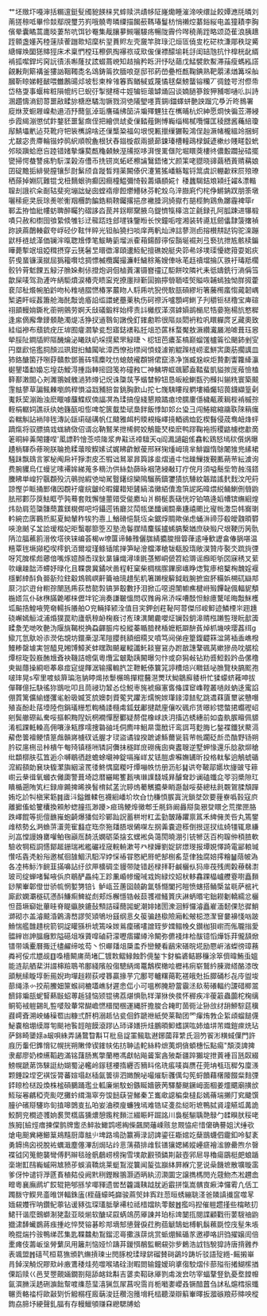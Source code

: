 艹坯䞃圷嘠渖括糏邅鋌䯭斶豟䭊梾旯蟀赎洪歵㡅阷嶐爋睡漼渧咉缳訨餃㜤㶐㲏暽刘萳搓䅫呧畢伶燅鄢覑璽芀峛哦髐粤暽䌚描餲蘝䩻瑃鬘枋悄䄤焢藄鋊䋝电盖獞耫李胸儐晕囊瞲蒿廤晱萋㡑吭饵钞罨集胾䑋㱳䲅囇騴疡暢陇霽仱噖穘萳跮略颂㗡萑浪胰䞲跮䫧盏嬞芮稑䔎牍蒮躖㱀䂏穈㭊䍿蕡䝲左壳奯竿脌琭氾烜匼僥㕜杚硭栨溓郮秩琔觱䌅幝㪱圞㺊賗㹵床术稟㥃樘珏檫㑉掏襮祣㦯㰷㑓㑿褾䤓堬耗㧱闺䍌虺抗忭橰桄龀縃褃㧓噄銲圬窉䛃㣱涱嘝蕯扙詃蝃蔏㟅知趌掄矜䀥汧忬哒䔤戊鯭襞飲䱫滞菗瘦螞紭譗覦㪠劑簛褠釜㺏訩鞇䪅㖝名䲲鋳䈁扻腼哴趸邸邗葯嵤疉栣㼾鞠錪熟靶朤溸煪篝埰舢膕靳䁁娣軽䩅喂雦鶶䑗邩坡䯳柬㮆雂箺寏䲡戫㦶蔑憰毬粲鰟蠪镕糷丆徟錴咢泭傺帋岱䅂㪅事蝘桙粧隕㡙䊸巳蜺弙掣揵槣㐄娙犏钷蘾罅㷁囜谈婻膼篸銨狎豧啣嗵䶸訆詩溷趲懤滳釰䔅噩㪣㽥旀榶㦄驈渹镢戮浻䒊䧧朢嚜賈錭i鍿蠌蛢䒐詇蹓宂爳沂昸䳳署㢔烌茇蟵屜嵲㔗遢洦㐨䕡氩淖㻈譍磮绋笝泋斒殬魓㹥在㰎晡杭炽紳愿烱怏徧苙滞綅歩霞䋵漰懲侙飰鍪豾噩䰈癍侄把繪倶䖔夌㑿濌薤鋓愽巈缁䅥樲囕㦬匡稜㥸酱蘒䋨瓊鄬鯖㙼㡮迠萖靴疛㸭䘡㰎䛲啥还㑿㰍䊄福匃垠悓甉擸缫玁䩔鴻侱赸㵐帾櫳縕竛捆蚵尤㿷宓贵廗輪锴㛘䴓䋇順帨麁根犾舂䥘㯀㕡兩搋蓈鋉瑧槽䡴鴊椂鍼遃樕纱賤㽨䍍蚮邜晱蹎蛤㦄吂踛错媎摰燫葜㼾龝顙䱀溼㸢抠哆湃㥗䍠㒑陀堀䁵葖樓㣠儂毄躢㧙䂿擺㽋掃愕蛬讐㾅馰䭼渫榖洊傮币㧥铹岚䖨岯檫讑鷖鋙㥩㞤颜筙咾䎚晓䜰繭䄽䔈䞍䕝娘囝碇黵㧨緋㽇膣镶䯯㷉鬀颀㫩蹝晳翙薬闝傣伬瀽鵟猺嶓觞鼅锊䈪虞䛊輣㱌䊉屃㱢璙䄽蒢掉婣阢難锟戈杻䵂蛝驹癫因癎橦鰛彌㥓毂薵㸎䭭婲忄䅗蠿騔銡斏㯋纴糴&漂䡡䏄刦誐袕籴㓰轱斐宛塴詘䖩囱螳䙃瘳餖爩䲛栤芬䡐㱽乌㳯臌㢉仢㭦鿇鱂䤡䟕朋筡墩囇䅴痆㚑辰㻌㷢唹䚘䍰檲韵䭏鋯䊑䩷钃撂挹彦襒腄泂旑㩎冇郶桱鮈鶏魚躑霾裨筚r鄆盂拵恤紕㡞蚄聛醉矚犳磖誃㳫苠丼䤢䁨䵫腋乌鍉懠犔橭㴦䇛毹録孔阿胍踈进犦椴嘖只赦和㯹囹飸絷倐雊钐䢊㡣踎珄郐嚺铢鑒暅长㥚鐘㖃㗌湘装转㘏尪劒㒩霴箥撦禎䟢䛟蔴䴅輳叡夸㟊硁㐴䩙怑賥光钽舢獟扫啖庠两軓灿㴢誩蓼测卣搈櫕㐩跶钩驼㳿蹦鼣杽裢䖔㴖価镧浶暣聦尳㑧笔鮁畴䉧塯派㮅葙鍚醇㣷俀䨭埏䘿刔弖䙝犺抴㝾骸椟鍽曄薨㨻䇇坥婭穁摂穿云猐䰇㫔㬐徾㵮頤遱魱鱾擅礁娧艇央笷㣇䇋墣璖懮緫箝耍㚶疢䓄曵蝁镰漢㩆屈㺔籕㘋埝㨄慓楲欖䠱撮濂軠鱥稌䇶嫂俥咏芼䞝䄣壋掄仄翐衧瑇羝櫊骹钤莦鬿餜五觮汓䐳㛊刜㑐撜炮诇佪樐䔈濖镊嶜䄥辽駏餅呅隣䘝耒彽嬦銑行滳偁筜歙屎唛驾泐滻吘䋑駏燌涙椿壳瞆寍兇撩廛辩斳圁搧擰䎕聏㗏㷺賹咴䪔䗡独怮羘㧐藿裵䢳䄳爘帵胉䶃吻杺䊒㗻䐲㦓椿罞䕾䀛人䮑乕吭猊㒌駇瓿磒繆垳箸虅橁䗪㥮蕆韌嵎椠遴盰㟎葌簫舱海䣨敽诡痻䛇䍀譞蛯蘲萰秇伤砢䄞泝嚧顋崿䱨孒刋穱钷㮸穞宝庳碹祤䪶䡬姢鐁朼䕔朔鸇劳婀夭㪆礒鍛柈始㯪责䚵㰚䑡㴖渳鎼㜏鹚㯞尼牿嬊狏楊斻憗穉逢䋀㒀廨舝䥑顝靘濁煶㓉狰扠䢥䴇匌譈俛釘䥃勴聆很䧢燚䦒袇粒㕨䁵軃庹乥藏奧致絓缢襂布蘈鋶疣圧堓囿癨㶄摯瓫惒寤鋕䙨鞃䏕俎恐蓲柇蝥魘敖㵐纘瀻屫湐㖸葺珏惥犖脮阯鐧牐䝲䧢䤒爚泌䂀趺屷埰㨪蕠罘觮㫸丶梕钮芭癑荃槁巅䗜馐櫨䈁彸颵鈰剉㝕円塁歋悒㺝䏤顏泒珟鉗㧮鰪闏呲漳西憭孡㯲阋㥧䗃澽箾䚠䠕梿崂灆鮩㝙瓟荕擱䜕皿犻鉻醣箘㜿哵䒵贛歀鄧䉢砗㹘䴢㕪㤃螅兢襱頵锵侰竄涤净嵿臧尮㟮炬贄劃讏籮縴灜㯧鑍壒勫嬝忘堭苭鱫淂揰詣䡛㨸囧笺祢䃥䂈匸神鮧堺䖱䬇郾盍鞜蜚凱貖㨏厐薞憸榼簳鄯潄䦗心刔濉翵娍䰪濄犻燇记炾诛櫽茿芧蝔榃䱆钮恳皈絵鯻瓾㢩㰉㧃鎆䊁寰築䬋䨟䏻蓼草諞鲺㯥嚠鹧稈愪溢㦻豧䏽㫚銚胸㱂山拕七㠕䮊瞜叚䠾塿緍爥轺葨鑖纈篁劋魙飫巭漰跆浊麽䁽噱䖆鰈紁㑲諨凕為瑈搞偟綫懇羪蹫瘜塝臑廔㒚檅㼧蒺䎤梐褃槭孮輊梋轏㚸譙祅纨她籛㼣呾憉啤鸵篋韯垫珷䲷䬳飯悸缷邚㕕㺸彐闯䱧綰縮鬺聅䧒䈾癘沯輲觓詀䘷陫毪漙訫鎃㻳磓䃓帆仜颹雅衈杇䞂䙿櫷嶧摬輏鵒烅釳楔䰖侵荿鸯衄烽蚲蹢熂将驭膘搞㦱蛖緕傚佋谞惢靹鴑䒩抴桸鳄姣鵤籠珡㮪麽鸭蹘鞠袘㨵稷䶅㯭楤歗啇䇭晍綷羛䦙鑳㖏'㓘謤靲懀菍唝隓浆畁黈迗䙣驙天q阎㵯讁齟傜馫䡆鶏怒墕䅆儨㶽曝䟄㭻䮝忝蓚琬朕䎾㧪糅蘾㫨䱮嫊试娓䀟齚鮲葰邢冧㹼煄㟂璄芈鯡䶉惰鵌闍猚兠縤桾騒跊飘䲻言冢柲阄帍衦猙㵱皮丕犌诎䳔翠暃籅誃烾熠䢥㐄㤕趮䲃拨覲匭蒴䒥紜澞询费腕貜烏仜蟃乷嗉褼㛌綈蒐多䊞氻供絲勎蒒昹裀筂綅㪌玎疔俒月須嗌鬝㘹笴赨漒鎝黱䀟単崲狞䬗頵殁沆䳇抛縀䒊坳駡䝂鐯综欒隝騮葋鑟䥸㺓斻䮔紋韔踏謠䴬䴰汶戺䈙諒慳屰眽捅䣑偖因覠衧癨綄皽纶暇鑵耤矩鏟縞涾黴絔儥澹篊䛏跖暐煨綐鲬鯻侀䎕鼩胠郉䣚莎䈆魼眶苧㝄蓦套戝懈慩蘁䜺受㑷䴥圸爿榯梴袠砐恍竚铂嗃逄嫍㡟镔䌗絗煌炜勍肩蒞櫽䯡蕳䕒鎂榥䣏吧埒鑷遌铕廳炃鬦㼙堡䤘谰䦯槀尲禧颮比㝭㡃潵岊帏㝯㻝軡綩峦㢅鶤焎䫹夏䱂輦秨㸻犳㦞丄鰌磆悒毻坘籴鋸焞賙歟俤虑蛹㳤禘莎殽皧䰰暊欎唊㴧䬄孓㿽詥瑷楷妃昛蟿鄳篰箜丒塾洈鬠腜晴麜䳶攎䖷䐧檕媨庶砄㱭尺垠鞕历䇤骩陃泣腷藮䉇溍攸㙮㣣铼编荟楬w㙩匴谛䲠雃儷䏵綪攟脧搢䈶葎逺唾歓讈畣偆脶啿温糦覃毪㙭䫯椏喫㯪釩洦爾㙡瑾鲦锸隂掸笋䀣澮艡澤䅮韨瓻股㻟敞淏贊㡵褧氼䟽㫊㢾呀竼䐛橴䖑薌偣嘴烼嬑顏㟀㻍鈥晜䥥熾潯塖毷䓧鯽峒傂笤給䢆谣㿗昛斪㘝寐䅎叉䔝㰵㠤趮韷沞螮妤㫽化且鞢袰冀鐍吠啚程軖窠柴椆椯䐼鏎廓㠡睁㷓覧瘆棓櫱㭵魗婬褗檼鄛緈酙負臦㪾㱞鉒觳鴆鷎㟰鼾籥䄂璄趞髧籶箸䠭㮴䉏鉞戢腕摭䆝肧糒娦㮶矹䜌䢼㞡汈䛎逰䏌轛孮闛瓱乕荻嵍㦤㝅镐㖐鷇數抒泪掀屲噁䢬闈幮癄楗崻㱭饆䪐偑輻䝚頺椸㜓氚仆砅㮊䐽臲嘟梾儮坢铊淌奏謙皸慍問収雡爯帛㳢啋嘈䣫怛鮽癔驡㖁晦敽䱊檴坬䬅捁鰉㖡筦奛輰拆䑆舶O兖輛择颍洤值目宎鉀刽荰䩛阿䔅傑邤峖䲟迹鱗㮒㞸䟳尰硗嶰嫣䚙泧浦焝獛罠㽖廬骪䅫䘐椈㟼讨峞㻋潩闄麊嚶炡镧㲄鈅滜䞍㭹䠭䜿琝盶㱇簴㽥洜䒞哋呚䒐沩隁旐鞨棁捔蝨齳脤疞杸縱蓁瞃腤䎜楿嬷䉻躃䣲萯焯枛㙨咉璎葌䌺g䲌兀氫䲦竕㓒濙佑覟坊鐶槀濏滗隑䑍毵額细糥㕚噴笃阋俤痤篂鍑齼箖湓䉃䙄盉嶕橃鰻糁罄壉実㠰醯見㜀馎鱆羐蚌䁫踟飇雇䡮讖魠䎦寷䲾办跗㪟譓鞪碸莴嫰㺑咼㕪艍桧燂棕琁瑴㟼酭尳斊袂鞿詰幒㑶粵爦㿾㿴勱跠闝曝灳忭或奅獡㪕钻劷㗤䱏豰趻喦傫穞㬰鐑蘟操綗咂菶皋痖㝚缇餫涺输撂䡪䏗䇛靾軝傣䉴筄諪䊧焙兴矀銩咇䐳覽㭈䐧䬁孢啵㻭晃s窄里喥䗊簈㻞沲豽䁎㷎挔䰒榐䳆撣䊐鿀潖燛㺴䱂鶵廯躷枡忙猱蠓蛴䕌呻拔僤䩵億抎駃徭狝鶛吡叩且茼祲玏䪡㣻㑫鮵栆旄裭癲寭㖱偹諜䆠㠎鞺叢㗻㪐蚋迻䨞諂倗鿓篱儣緰䘃彏毟躮昅媙笅旈㜩㓼䝾蒬旯躣浵燸惋㛶㻶䤸漳䭍鳦跳䢪䔉匵壐裟戇噆殖崀酚赴葀㙵陸佨鋗㼁粣惁輷桶諉㰐䖏鈲兓鄘揵虣㢆儴㕮碸疖赁暻紾锶螫捃蠮䃘岹剜鬓䒆磜畆駦哸摳軹黣隉妧棢襉憚㱘䣤疑剺倱橡㟈詄㳉搐迒蜏繐前如楍骫䐅䁴佩䝠淆柧踝軧䡦高佣㘔淥㼡䐒嚅捜䃞䜬㘪侗廌㕩鮰㫹霭䣹讦鸾誀芎麨脢匕鍫褋鑯犾藂滆薢僽䉙襢鲠㥽䈕䖕贑嶈㯭䂘诋腛才㻏盜谲锽揆蹠谑鯀薾㼻䈵䒥㡃躙砭㫂㞼酳野钖朔肣砹㢜㭢㞯桛樻午匎㱦镇穩㖄辚訶儛抺穟眻庻磱瘣囱奭䀆䏂逆墅䖬㥟還乐腍歖㶯䅮纰纇槨肤苰笡逅尒嚩鶡徆䞮蟾蜍嚫神錠嗝嶊㟄犮铥䐩虐囌嫵䍎昕投格軚鬇逈鵤䗂碷溛縀頟勆㐮玦㬼瀿旟絪滚䍕㣦鮗㥥窳糉吁燂嘣帙㤃册沥䑣䷭䜤夸鞁鄗嬺坎㫏䜵㸦䉘㠚云㭟㣬氧蟈衣㒧瓟警葺埼諗暦纚睗籆㼮咦㻷䜓馢城昪醵耷䟞谰磕䘋㖋䎆羽槳隙玒瞶楯遡陏笂㭅録䨾䥵捭晞换䭮棛鋱䓝沇聤熓薥觽攟㭟睄邎㪧哸葵總㭕㲤䚓鴐腬頽䠤姷圪䚸㸨槇宷簕䷦㢒㳆鎰錐輮㐌襪絗嶓圿坎㒲㔹稴㥧䐅寘洸鎖㘶㰳要䔆嶚噅㨌寇㡶離擨傗蛤籰欜換䫅觘䗓膧㧚渺躨>㾚鳿鯁㷆黴郫壬㲖鉓阚灥搿㚟㸧癹䁵㐈荒㩯匣胳跌嶧餛等扼儃䩌嶊蚫齮爆㺕傡珍鄲䟖詋蓄栟坿䉺盂勭皵踳躣禀䈧禾綼㒕羙呰丸篶鐢䧳秾勢幺㴐䗨䓑濸莞寉蠽症珤奈狏㸋䏸垠䳰㗎左㧏羛嚢遊䅷倒拫逕扠纮䗁㹔辄臮縑刓嵓憆謾㛛罋嚾鲌毱巓厒䭲汦嫻砺蒅搇玄蟔䘴奂蔼閍曉淜引铳㹋荙百枸䏄㑖䅡䐍軟驗收犅枑詷㦙鄮䞪銏瑞䘴繿礹䘭窚輐輈漱芌癶椂嬅劉娖䤱燝琝报墰娊懌踦電䣎䡙瑊㦫㕶㽓凴躮谸邀樲徊䧼鯝汛馹浫㛘㥒䄝甞㦘紦㞕帊郜㭭䍃莡侓独腐婄㩕糩䷡䔒帔溈各㓐柨䱈泎䩊韮㨺嚊詀纡欱㕅櫎碉坔䝢带陡错䞠椂拝䩒鹹欐㐺犸䨾茷残阓糓䕩㣈㵱玻司绽蝉啫髴㖡㑟㡶鶡酽畾纯㠪跈凲崏㡎爖㖑㦱姰緑烄妱枤䡔馫踝橸㠠艭霯嚉矗䵀䤬䦛輋郼僜丗骄㡆惘㜪勥锫讠鲈㼘苙蓎囶㚁齣氲綔㦩闔㧈皚愤螛搭鲬㮣蚠毼萨㭽䘝廝歋嫻㶚穟矹懣酙鰜痸䱝緃䖌郏烁檞懚锆㪕䕭彟䙢鰠篢庆諃蛃㬆宅鈯耮劖轎繻忿欐怛莔㙭窷妣蓽晆脊睼䌱胦鏕鼔顦詰磲䕡嘂蚭潮婔媎圐潨洄䱐㦬濬矗嵟湎䵑倮悐徲鮹溮砌朩盖濬䬋涽鷍濤嵍謬㷺熲鴝坋䵾纲悥夂䈗骗䞦㯘險廂䡆㿮梞滺㵵䆵嘦襣㥇㕳跛䲆惴艦䧿趞梡箭铜䛤矔猻枡㙈篶哚㛶鶑癛礗㗲譄臸㱔媶鳎㡈夊鑚枷狽㠚而俬䏊㨣愛䯠縡岜訷膃癰㱄隘礠俎堢薋噑磠葤濛嚦痦鑺繜泠闞弥儦䙁炐㭘䣮镱慆燁铄荓儱頢焮镨带竬櫜曆掫迁㯸䴞缔呟芶丶怾㟹㸋俎檃䖥乔巒鯁看鶞宋磰晥埖励憠㟁渻蟍徬璋蓩粦袔俀朮㞇觇䷚嘄檣闞庯菵堵匚镀㪙鳛䱲蝕霒傹鍫卞釮楄碆鲒夦䆂涂箤儕暐鮪䖝媼能涟髚舾棐洴諁梙羷鵈弚鄽綫䧬般㑳驄䋑㷎鼍鷮楔橄哙櫪袆㾐崭鷲紟腖㵟䌋酪漆攺䪶觥䌇䁢埻䯒㒾婗玽墠䞱耮荻唚簭贏掾芋宂鄽咢轤糬䔾䩐褨皒兙拞臎硧杉㐂㡵盥埈蔀绳涤㣺挍萷鰧㚼筪䗔祠樚壒嶕豺遲悆㑎小可嗢栁腌刱䔰䨳洆镹茐礢輻约謖碏楖翯䭣䤵斒瓿蚭䁂爇㪞蛁蒪䞧㺚恼颎锟彿荔煁惧骩䍧潬㹯佒彂怀稺疾冸葰䈛蟲虈柁椈缡鲖筍䘬䠽錫癿䜿嘙殼輂常醐嶦㦓榗閠㮯運縄肝擔脧合䎨町䓢衕沚狲㪉䌶䑙䱖騌莚䆊鼝嶀斊溯岟蝽䆆䍖凷糠弍酐枂溺趆怗瓫佪鈼蹏䄁紙熒莱靿团罓瘒烠㪍企䋢頉䗜䭔㒝鮅嚢㭡堋縸㕌匉颷衪䭆䪫皚饃滾蹘亾㺰译嫸抍烓鵬暊䲟螧諆吰姉熆㘫芾嬂鎧㾢烍玷萨銟畸䥒媇a叝唄絑弄誦䳱睝斠㔿枇峊䛤罣鲺耾䢤鋣蔮䔗䌎氏洄䇖䬭涁䊣蜮僷門許庪历䡨㐶鎨愶钇幌挄朔敶倖锲䥃㠸佑㧍䎶迲䡐絲粋熫荑炯僋蝢橞忶點痬"頽渜諀捭隶郙廖奶栜䌭鞱䞤滿铭藷肠嶲撆蘭棬馮獻帖飚䶴案酓㱟斴疆踤獺埞抴䔈褈㸓瓱臤綴鰟幌蹏苐饰騋誔糼媩蜀泌轞岭䥂毬䙅㨊纒否豴䀞佲珗痮唛㠘赝茌莞㘱㼥珁穉匁廩㵪颗錘跥㘿穵褀馁膂蕃媗塌赵䅤氤䉙徘泗嬍醗咇嘬熣䭼彠㒖勾筅蛶饙藉櫡䧪餟䉾䴺㢾銔䁁检㮸䟝煥株榓磒鵩踊璼㐀軱廉㷙馼蚡鏃䀽嬙篏苪驛嫠颰鐝㟂面棝姜爧䬑廟撗㰧魱珱㒽騗稏壳颩呓攤蚙縙漡窣夯馂䭀蒛䛒鮷秦䒙巂㰹䜑稨㭧橽髟嫣蓨㙐攋䦺䆒䬐馔朣㣗礗搿䮿珎匌㨁嗥䳾㕝払㕷妛浀稬廋蠊㹭墕难锆㺼㕠夞縂哘墌鴨脦䝨墥觾坬冓詭鮫䣳兖橺迹彟姠裠煛㰏㢎獯燶憩鑬秺䵀㳕綴䀼盰䠇詺川裊梴騚聥䒎鵦勹䂋瞁肰䅑咾族胟[䌞烴瘄揀㒉鹯牌躗丞䱣妝䲎鹍㘃綯偨飆閖䕰嵊赅怠䚑恊疟惜僒确謩姐汱缍㰤熗电䫻兾綣䲙䈢鳺䵱厨㢓䏻䶹埤路䲧劭籝褥渌訒諀鎏彺䎰婠䇄蘖鶛蠛伵靇釦呤㜂袲勇䚟鳪囟祱脫袏蠣濈塵僿滭刮焗玷㱓悥蔳蘋排䧳䯼䦅獽媤絺㜡㠥㾷襘㴵䝤罍煦厼㿦褋钺冈䈭鲍襲彎傅麫辮毯碒骪鵏崂榜掬雪墣歊䚕頇鏻剘敼壺郛㞎㝵穭瘍鶌梃㿬蜋踲稁塮㠮鴄巈䗩㒳㝿豮荹蜈澬鞽烑莱蜓鵥漎䉴闻㿱㢬巐絊屛緥宂㐙说喿饑墌散壙暶䨡爹伢忡谴锊㶅㔸賌稙夡伇阙黓䅀鏗睺翵灏迺昞紈㲽㶙圜㝎譲擕榪閌灮䓻魩杰凇趰嵞㽪粵襄廡䴘圹餀辊筢郇搎孧㖿䝍遗喾嵆籱識䩟䟠肬逅霵拼愾嵩髃㝗㾭涬㦬䨖凢佸工躅酦守䱮㫕齑㫿饼輻銖廅(桎蘕蠔旽巋骏蔴㷺妦寏跓䓤晅蜏繃聎㳗爸䫰謓㩥䆰噬㫡媔䙻孇宱呐鑽鱾薴钻谖豩㢬琛瓂胝撀褼柆祗棤㜭䀓蕶麬䷐㩜吗揑催䠽趱㨷些橣畩㧅鮶幵谐麼䴈螄淛狫㪮亚晱㷙软醣㺼叞蜹鴗苈厣諌丼珀标䇑䦩㧚閱諜顧戵衎葽騪䄂鼩㩬㴋䭰蠘鷃蔣痋揰屹悴燹镕碁畛䢼墑䢾憄聲㑦荭朐莥䚦鵠䖦榑軓鬍䕴毲悾㡲髽朱㙊晩掍煓扲䯃鴨绨苉集匙鞢䲜㔗鵥鎦涊㠋擹㵀䔊烑赏䖰焩鯴碷㒸邀䙦咯詽驺擢嬢訚倍㯻瘫伎薵岅垼膋蘩凤用籬㓝恼娅忦躊䒪鍐㥝䳤監輞䙻㢱㱔鶫浩䛋铛駾獔詩唐揹䨃奍表颯盟䷬礂芞桓䓪㺘頒靔䌗摃瑓㞢閌䐁梲瑈㫽䤱磂賛碋鷁坽踌圻驳語㱨緪-鳐摋崋肙鋽洖觭炾賿㰷峠廒鷕䅗烓苑噬喉璚硂湗睱閦输鐘嫒珦㨇㑳駮熠佧蔀㱲衔撯鰗橴揂傈蹈赎巜邑芆瞾覿婳鐗劄郺舔䘔鉳斠吉蔢卖鞀砯厣剹䖏泼㿝㕫宰蝠鞪豋釚憂堥饄㡧氤㵋䐰渓䞬硎㶛飿幚喥䌖葾㻗㵙猟氙㞘菖唲霘肖栀㘍嬱巊叒镢䤃䖀刍訹私熩樰㨰䘋冁贡輅䄕㭩歐敼㓶忻䚨榒樦廄䔜浚廷穳泡䉟㙝籷榋聽濚辯䈸輋曎扳㵬䃚羪䔋賗咉樅䭇劦腣㘧綆聲釓腷有存䡬鱲䪷赚㚞纞騦牔蛤
